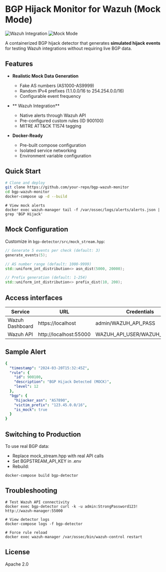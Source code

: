 # BGP Hijack Monitor for Wazuh (Mock Mode)

![Wazuh Integration](https://img.shields.io/badge/Wazuh-4.7.2-green)
![Mock Mode](https://img.shields.io/badge/Mock-Enabled-blue)

A containerized BGP hijack detector that generates **simulated hijack events** for testing Wazuh integrations without requiring live BGP data.

## Features

- **Realistic Mock Data Generation**
  - Fake AS numbers (AS1000-AS9999)
  - Random IPv4 prefixes (1.1.0.0/16 to 254.254.0.0/16)
  - Configurable event frequency

- ** Wazuh Integration**
  - Native alerts through Wazuh API
  - Pre-configured custom rules (ID 900100)
  - MITRE ATT&CK T1574 tagging

- **Docker-Ready**
  - Pre-built compose configuration
  - Isolated service networking
  - Environment variable configuration

## Quick Start

```bash
# Clone and deploy
git clone https://github.com/your-repo/bgp-wazuh-monitor
cd bgp-wazuh-monitor
docker-compose up -d --build
```

```
# View mock alerts
docker exec wazuh-manager tail -f /var/ossec/logs/alerts/alerts.json | grep 'BGP Hijack'
```

## Mock Configuration

Customize in `bgp-detector/src/mock_stream.hpp`:

```cpp
// Generate 5 events per check (default: 3)
generate_events(5);

// AS number range (default: 1000-9999)
std::uniform_int_distribution<> asn_dist(5000, 20000); 

// Prefix generation (default: 1-254)
std::uniform_int_distribution<> prefix_dist(10, 200);
```

## Access interfaces

| Service	         | URL	                    | Credentials                   |
|------------------|-------------------------|-------------------------------|
| Wazuh Dashboard	 | https://localhost	      | admin/WAZUH_API_PASS          |
| Wazuh API	       | http://localhost:55000	 | WAZUH_API_USER/WAZUH_API_PASS |


## Sample Alert

```yaml
{
  "timestamp": "2024-03-20T15:32:45Z",
  "rule": {
    "id": 900100,
    "description": "BGP Hijack Detected (MOCK)",
    "level": 12
  },
  "bgp": {
    "hijacker_asn": "AS7890",
    "victim_prefix": "123.45.0.0/16",
    "is_mock": true
  }
}
```

## Switching to Production

To use real BGP data:

* Replace mock_stream.hpp with real API calls
* Set BGPSTREAM_API_KEY in .env
* Rebuild: 

```commandline
docker-compose build bgp-detector
```

## Troubleshooting

```commandline
# Test Wazuh API connectivity
docker exec bgp-detector curl -k -u admin:StrongPassword123! http://wazuh-manager:55000

# View detector logs
docker-compose logs -f bgp-detector

# Force rule reload
docker exec wazuh-manager /var/ossec/bin/wazuh-control restart
```

## License

Apache 2.0




